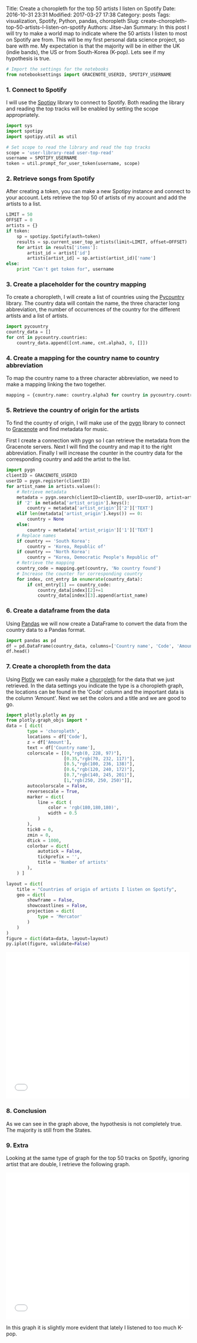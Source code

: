 Title: Create a choropleth for the top 50 artists I listen on Spotify
Date: 2016-10-31 23:31
Modified: 2017-03-27 17:38
Category: posts
Tags: visualization, Spotify, Python, pandas, choropleth
Slug: create-choropleth-top-50-artists-I-listen-on-spotify
Authors: Jitse-Jan
Summary: In this post I will try to make a world map to indicate where the 50 artists I listen to most on Spotify are from. This will be my first personal data science project, so bare with me. My expectation is that the majority will be in either the UK (indie bands), the US or from South-Korea (K-pop). Lets see if my hypothesis is true.

```python
# Import the settings for the notebooks
from notebooksettings import GRACENOTE_USERID, SPOTIFY_USERNAME
```

### 1. Connect to Spotify
I will use the [Spotipy](https://github.com/plamere/spotipy) library to connect to Spotify. Both reading the library and reading the top tracks will be enabled by setting the scope appropriately.


```python
import sys
import spotipy
import spotipy.util as util

# Set scope to read the library and read the top tracks
scope = 'user-library-read user-top-read'
username = SPOTIFY_USERNAME
token = util.prompt_for_user_token(username, scope)
```

### 2. Retrieve songs from Spotify
After creating a token, you can make a new Spotipy instance and connect to your account. Lets retrieve the top 50 of artists of my account and add the artists to a list.


```python
LIMIT = 50
OFFSET = 0
artists = {}
if token:
    sp = spotipy.Spotify(auth=token)
    results = sp.current_user_top_artists(limit=LIMIT, offset=OFFSET)
    for artist in results['items']:
        artist_id = artist['id']
        artists[artist_id] = sp.artist(artist_id)['name']
else:
    print "Can't get token for", username
```

### 3. Create a placeholder for the country mapping
To create a choropleth, I will create a list of countries using the [Pycountry](https://pypi.python.org/pypi/pycountry) library. The country data will contain the name, the three character long abbreviation, the number of occurrences of the country for the different artists and a list of artists.


```python
import pycountry
country_data = []
for cnt in pycountry.countries:
    country_data.append([cnt.name, cnt.alpha3, 0, []])
```

### 4. Create a mapping for the country name to country abbreviation
To map the country name to a three character abbreviation, we need to make a mapping linking the two together.


```python
mapping = {country.name: country.alpha3 for country in pycountry.countries}
```

### 5. Retrieve the country of origin for the artists
To find the country of origin, I will make use of the [pygn](https://github.com/cweichen/pygn) library to connect to [Gracenote](https://www.gracenote.com) and find metadata for music.

First I create a connection with pygn so I can retrieve the metadata from the Gracenote servers. Next I will find the country and map it to the right abbreviation. Finally I will increase the counter in the country data for the corresponding country and add the artist to the list.


```python
import pygn
clientID = GRACENOTE_USERID
userID = pygn.register(clientID)
for artist_name in artists.values():
    # Retrieve metadata
    metadata = pygn.search(clientID=clientID, userID=userID, artist=artist_name)
    if '2' in metadata['artist_origin'].keys():
        country = metadata['artist_origin']['2']['TEXT']
    elif len(metadata['artist_origin'].keys()) == 0:
        country = None
    else:
        country = metadata['artist_origin']['1']['TEXT']
    # Replace names
    if country == 'South Korea':
        country = 'Korea, Republic of'
    if country == 'North Korea':
        country = "Korea, Democratic People's Republic of"
    # Retrieve the mapping
    country_code = mapping.get(country, 'No country found')
    # Increase the counter for corresponding country
    for index, cnt_entry in enumerate(country_data):
        if cnt_entry[1] == country_code:
            country_data[index][2]+=1
            country_data[index][3].append(artist_name)
```

### 6. Create a dataframe from the data
Using [Pandas](http://pandas.pydata.org) we will now create a DataFrame to convert the data from the country data to a Pandas format.


```python
import pandas as pd
df = pd.DataFrame(country_data, columns=['Country name', 'Code', 'Amount', 'Artists'])
df.head()
```

### 7. Create a choropleth from the data
Using [Plotly](https://plot.ly) we can easily make a [choropleth](https://en.wikipedia.org/wiki/Choropleth_map) for the data that we just retrieved. In the data settings you indicate the type is a choropleth graph, the locations can be found in the 'Code' column and the important data is the column 'Amount'. Next we set the colors and a title and we are good to go.


```python
import plotly.plotly as py
from plotly.graph_objs import *
data = [ dict(
        type = 'choropleth',
        locations = df['Code'],
        z = df['Amount'],
        text = df['Country name'],
        colorscale = [[0,"rgb(0, 228, 97)"], 
                      [0.35,"rgb(70, 232, 117)"],
                      [0.5,"rgb(100, 236, 138)"],
                      [0.6,"rgb(120, 240, 172)"],
                      [0.7,"rgb(140, 245, 201)"],
                      [1,"rgb(250, 250, 250)"]],
        autocolorscale = False,
        reversescale = True,
        marker = dict(
            line = dict (
                color = 'rgb(180,180,180)',
                width = 0.5
            )
        ),
        tick0 = 0,
        zmin = 0,
        dtick = 1000,
        colorbar = dict(
            autotick = False,
            tickprefix = '',
            title = 'Number of artists'
        ),
    ) ]

layout = dict(
    title = "Countries of origin of artists I listen on Spotify",
    geo = dict(
        showframe = False,
        showcoastlines = False,
        projection = dict(
            type = 'Mercator'
        )
    )
)
figure = dict(data=data, layout=layout)
py.iplot(figure, validate=False)
```

<iframe width="500" height="400" frameborder="0" scrolling="no" src="//plot.ly/~jitsejan/68.embed"> </iframe>

### 8. Conclusion
As we can see in the graph above, the hypothesis is not completely true. The majority is still from the States.

### 9. Extra
Looking at the same type of graph for the top 50 tracks on Spotify, ignoring artist that are double, I retrieve the following graph.

<iframe width="500" height="400" frameborder="0" scrolling="no" src="//plot.ly/~jitsejan/50.embed"> </iframe>

In this graph it is slightly more evident that lately I listened to too much K-pop.